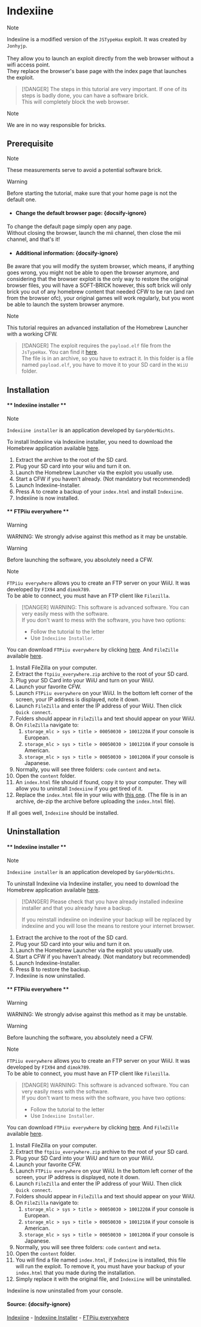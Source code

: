 # Indexiine

> [!NOTE]
> Indexiine is a modified version of the `JSTypeHax` exploit. It was created by `Jonhyjp`.<br><br>
> They allow you to launch an exploit directly from the web browser without a wifi access point.<br>
> They replace the browser's base page with the index page that launches the exploit.

> [!DANGER]
> The steps in this tutorial are very important. If one of its steps is badly done, you can have a software brick.<br>
> This will completely block the web browser.

> [!NOTE]
> We are in no way responsible for bricks.

## Prerequisite

> [!NOTE]
> These measurements serve to avoid a potential software brick.

> [!WARNING]
> Before starting the tutorial, make sure that your home page is not the default one.

- #### Change the default browser page: {docsify-ignore}
To change the default page simply open any page.<br>
Without closing the browser, launch the mii channel, then close the mii channel, and that's it!

- #### Additional information: {docsify-ignore}
Be aware that you will modify the system browser, which means, if anything goes wrong, you might not be able to open the browser anymore, and considering that the browser exploit is the only way to restore the original browser files, you will have a SOFT-BRICK however, this soft brick will only brick you out of any homebrew content that needed CFW to be ran (and ran from the browser ofc), your original games will work regularly, but you wont be able to launch the system browser anymore.

> [!NOTE]
> This tutorial requires an advanced installation of the Homebrew Launcher with a working CFW.

> [!DANGER]
> The exploit requires the `payload.elf` file from the `JsTypeHax`. You can find it [here](https://static.wiidatabase.de/JSTypeHax-Payload.zip).<br>
> The file is in an archive, so you have to extract it. In this folder is a file named `payload.elf`, you have to move it to your SD card in the `WiiU` folder.

## Installation

<!-- tabs:start -->

#### ** Indexiine installer **

> [!NOTE]
> `Indexiine installer` is an application developed by `GaryOderNichts`.

To install Indexiine via Indexiine installer, you need to download the Homebrew application available [here](https://github.com/GaryOderNichts/indexiine-installer/releases/download/v2/indexiine-installer.zip).

1. Extract the archive to the root of the SD card.
2. Plug your SD card into your wiiu and turn it on.
3. Launch the Homebrew Launcher via the exploit you usually use.
4. Start a CFW if you haven't already. (Not mandatory but recommended)
5. Launch Indexiine-Installer.
6. Press A to create a backup of your `index.html` and install `Indexiine`.
7. Indexiine is now installed.

#### ** FTPiiu everywhere **

> [!WARNING]
> WARNING: We strongly advise against this method as it may be unstable.

> [!WARNING]
> Before launching the software, you absolutely need a CFW.

> [!NOTE]
> `FTPiiu everywhere` allows you to create an FTP server on your WiiU. It was developed by `FIX94` and `dimok789`.<br>
> To be able to connect, you must have an FTP client like `Filezilla`.

> [!DANGER]
> WARNING: This software is advanced software. You can very easily mess with the software.<br>
> If you don't want to mess with the software, you have two options:
> - Follow the tutorial to the letter
> - Use `Indexiine Installer`.

You can download `FTPiiu everywhere` by clicking [here](https://www.wiiubru.com/appstore/zips/ftpiiu_everywhere.zip). And `FileZille` available [here](https://filezilla-project.org/download.php).

1. Install FileZilla on your computer.
2. Extract the `ftpiiu_everywhere.zip` archive to the root of your SD card.
3. Plug your SD Card into your WiiU and turn on your WiiU.
4. Launch your favorite CFW.
5. Launch `FTPiiu everywhere` on your WiiU. In the bottom left corner of the screen, your IP address is displayed, note it down.
6. Launch `FileZilla` and enter the IP address of your WiiU. Then click `Quick connect`.
7. Folders should appear in `FileZilla` and text should appear on your WiiU.
8. On `FileZilla` navigate to:
    1. `storage_mlc > sys > title > 00050030 > 1001220A` if your console is European.
    2. `storage_mlc > sys > title > 00050030 > 1001210A` if your console is American.
    3. `storage_mlc > sys > title > 00050030 > 1001200A` if your console is Japanese.
9. Normally, you will see three folders: `code` `content` and `meta`.
10. Open the `content` folder.
11. An `index.html` file should if found, copy it to your computer. They will allow you to uninstall `Indexiine` if you get tired of it. 
12. Replace the `index.html` file in your wiiu with [this one](https://vincent-coding.github.io/WiiU-Guide/download/indexiine/Indexiine%20Exploit.zip). (The file is in an archive, de-zip the archive before uploading the `index.html` file).

If all goes well, `Indexiine` should be installed.

<!-- tabs:end -->

## Uninstallation

<!-- tabs:start -->

#### ** Indexiine installer **

> [!NOTE]
> `Indexiine installer` is an application developed by `GaryOderNichts`.

To uninstall Indexiine via Indexiine installer, you need to download the Homebrew application available [here](https://github.com/GaryOderNichts/indexiine-installer/releases/download/v2/indexiine-installer.zip).

> [!DANGER]
> Please check that you have already installed indexiine installer and that you already have a backup.
>
> If you reinstall indexiine on indexiine your backup will be replaced by indexiine and you will lose the means to restore your internet browser.

1. Extract the archive to the root of the SD card.
2. Plug your SD card into your wiiu and turn it on.
3. Launch the Homebrew Launcher via the exploit you usually use.
4. Start a CFW if you haven't already. (Not mandatory but recommended)
5. Launch Indexiine-Installer.
6. Press B to restore the backup.
7. Indexiine is now uninstalled.

#### ** FTPiiu everywhere **

> [!WARNING]
> WARNING: We strongly advise against this method as it may be unstable.

> [!WARNING]
> Before launching the software, you absolutely need a CFW.

> [!NOTE]
> `FTPiiu everywhere` allows you to create an FTP server on your WiiU. It was developed by `FIX94` and `dimok789`.<br>
> To be able to connect, you must have an FTP client like `Filezilla`.

> [!DANGER]
> WARNING: This software is advanced software. You can very easily mess with the software.<br>
> If you don't want to mess with the software, you have two options:
> - Follow the tutorial to the letter
> - Use `Indexiine Installer`.

You can download `FTPiiu everywhere` by clicking [here](https://www.wiiubru.com/appstore/zips/ftpiiu_everywhere.zip). And `FileZille` available [here](https://filezilla-project.org/download.php).

1. Install FileZilla on your computer.
2. Extract the `ftpiiu_everywhere.zip` archive to the root of your SD card.
3. Plug your SD Card into your WiiU and turn on your WiiU.
4. Launch your favorite CFW.
5. Launch `FTPiiu everywhere` on your WiiU. In the bottom left corner of the screen, your IP address is displayed, note it down.
6. Launch `FileZilla` and enter the IP address of your WiiU. Then click `Quick connect`.
7. Folders should appear in `FileZilla` and text should appear on your WiiU.
8. On `FileZilla` navigate to:
    1. `storage_mlc > sys > title > 00050030 > 1001220A` if your console is European.
    2. `storage_mlc > sys > title > 00050030 > 1001210A` if your console is American.
    3. `storage_mlc > sys > title > 00050030 > 1001200A` if your console is Japanese.
9. Normally, you will see three folders: `code` `content` and `meta`.
10. Open the `content` folder.
11. You will find a file named `index.html`, if `Indexiine` is installed, this file will run the exploit. To remove it, you must have your backup of your `index.html` that you made during the installation.
12. Simply replace it with the original file, and `Indexiine` will be uninstalled.

Indexiine is now uninstalled from your console.

<!-- tabs:end -->

#### Source: {docsify-ignore}
[Indexiine](https://gbatemp.net/threads/indexiine-load-cfw-during-boot-and-offline-without-a-vc-ds-title.553681/) - [Indexiine Installer](https://gbatemp.net/threads/release-indexiine-installer.561332/) - [FTPiiu everywhere](https://gbatemp.net/threads/ftpiiu.416907/)
